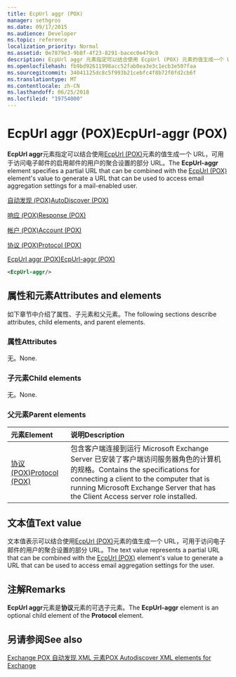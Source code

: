 ```yaml
---
title: EcpUrl aggr (POX)
manager: sethgros
ms.date: 09/17/2015
ms.audience: Developer
ms.topic: reference
localization_priority: Normal
ms.assetid: 0e7879e3-9b8f-4f23-8291-bacec0e479c0
description: EcpUrl aggr 元素指定可以结合使用 EcpUrl (POX) 元素的值生成一个 URL，可用于访问电子邮件的启用邮件的用户的聚合设置的部分 URL。
ms.openlocfilehash: fb9bd92611998acc52fab0ea3e3c1ecb3e507faa
ms.sourcegitcommit: 34041125dc8c5f993b21cebfc4f8b72f0fd2cb6f
ms.translationtype: MT
ms.contentlocale: zh-CN
ms.lasthandoff: 06/25/2018
ms.locfileid: "19754000"
---
```

# <a name="ecpurl-aggr-pox"></a><span data-ttu-id="fa142-103">EcpUrl aggr (POX)</span><span class="sxs-lookup"><span data-stu-id="fa142-103">EcpUrl-aggr (POX)</span></span>

<span data-ttu-id="fa142-104">**EcpUrl aggr**元素指定可以结合使用[EcpUrl (POX)](ecpurl-pox.md)元素的值生成一个 URL，可用于访问电子邮件的启用邮件的用户的聚合设置的部分 URL。</span><span class="sxs-lookup"><span data-stu-id="fa142-104">The **EcpUrl-aggr** element specifies a partial URL that can be combined with the [EcpUrl (POX)](ecpurl-pox.md) element's value to generate a URL that can be used to access email aggregation settings for a mail-enabled user.</span></span> 
  
[<span data-ttu-id="fa142-105">自动发现 (POX)</span><span class="sxs-lookup"><span data-stu-id="fa142-105">AutoDiscover (POX)</span></span>](autodiscover-pox.md)
  
[<span data-ttu-id="fa142-106">响应 (POX)</span><span class="sxs-lookup"><span data-stu-id="fa142-106">Response (POX)</span></span>](response-pox.md)
  
[<span data-ttu-id="fa142-107">帐户 (POX)</span><span class="sxs-lookup"><span data-stu-id="fa142-107">Account (POX)</span></span>](account-pox.md)
  
[<span data-ttu-id="fa142-108">协议 (POX)</span><span class="sxs-lookup"><span data-stu-id="fa142-108">Protocol (POX)</span></span>](protocol-pox.md)
  
[<span data-ttu-id="fa142-109">EcpUrl aggr (POX)</span><span class="sxs-lookup"><span data-stu-id="fa142-109">EcpUrl-aggr (POX)</span></span>](ecpurl-aggr-pox.md)
  
```XML
<EcpUrl-aggr/>
```

## <a name="attributes-and-elements"></a><span data-ttu-id="fa142-110">属性和元素</span><span class="sxs-lookup"><span data-stu-id="fa142-110">Attributes and elements</span></span>

<span data-ttu-id="fa142-111">如下章节中介绍了属性、子元素和父元素。</span><span class="sxs-lookup"><span data-stu-id="fa142-111">The following sections describe attributes, child elements, and parent elements.</span></span>
  
### <a name="attributes"></a><span data-ttu-id="fa142-112">属性</span><span class="sxs-lookup"><span data-stu-id="fa142-112">Attributes</span></span>

<span data-ttu-id="fa142-113">无。</span><span class="sxs-lookup"><span data-stu-id="fa142-113">None.</span></span>
  
### <a name="child-elements"></a><span data-ttu-id="fa142-114">子元素</span><span class="sxs-lookup"><span data-stu-id="fa142-114">Child elements</span></span>

<span data-ttu-id="fa142-115">无。</span><span class="sxs-lookup"><span data-stu-id="fa142-115">None.</span></span>
  
### <a name="parent-elements"></a><span data-ttu-id="fa142-116">父元素</span><span class="sxs-lookup"><span data-stu-id="fa142-116">Parent elements</span></span>

|<span data-ttu-id="fa142-117">**元素**</span><span class="sxs-lookup"><span data-stu-id="fa142-117">**Element**</span></span>|<span data-ttu-id="fa142-118">**说明**</span><span class="sxs-lookup"><span data-stu-id="fa142-118">**Description**</span></span>|
|:-----|:-----|
|[<span data-ttu-id="fa142-119">协议 (POX)</span><span class="sxs-lookup"><span data-stu-id="fa142-119">Protocol (POX)</span></span>](protocol-pox.md) <br/> |<span data-ttu-id="fa142-120">包含客户端连接到运行 Microsoft Exchange Server 已安装了客户端访问服务器角色的计算机的规格。</span><span class="sxs-lookup"><span data-stu-id="fa142-120">Contains the specifications for connecting a client to the computer that is running Microsoft Exchange Server that has the Client Access server role installed.</span></span>  <br/> |
   
## <a name="text-value"></a><span data-ttu-id="fa142-121">文本值</span><span class="sxs-lookup"><span data-stu-id="fa142-121">Text value</span></span>

<span data-ttu-id="fa142-122">文本值表示可以结合使用[EcpUrl (POX)](ecpurl-pox.md)元素的值生成一个 URL，可用于访问电子邮件的用户的聚合设置的部分 URL。</span><span class="sxs-lookup"><span data-stu-id="fa142-122">The text value represents a partial URL that can be combined with the [EcpUrl (POX)](ecpurl-pox.md) element's value to generate a URL that can be used to access email aggregation settings for the user.</span></span> 
  
## <a name="remarks"></a><span data-ttu-id="fa142-123">注解</span><span class="sxs-lookup"><span data-stu-id="fa142-123">Remarks</span></span>

<span data-ttu-id="fa142-124">**EcpUrl aggr**元素是**协议**元素的可选子元素。</span><span class="sxs-lookup"><span data-stu-id="fa142-124">The **EcpUrl-aggr** element is an optional child element of the **Protocol** element.</span></span> 
  
## <a name="see-also"></a><span data-ttu-id="fa142-125">另请参阅</span><span class="sxs-lookup"><span data-stu-id="fa142-125">See also</span></span>



[<span data-ttu-id="fa142-126">Exchange POX 自动发现 XML 元素</span><span class="sxs-lookup"><span data-stu-id="fa142-126">POX Autodiscover XML elements for Exchange</span></span>](pox-autodiscover-xml-elements-for-exchange.md)

